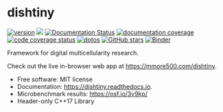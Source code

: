 
# dishtiny

[![version](https://img.shields.io/endpoint?url=https%3A%2F%2Fmmore500.github.io%2Fdishtiny%2Fmaster%2Fversion-badge.json)](https://github.com/mmore500/dishtiny/releases)
[![](https://img.shields.io/travis/mmore500/dishtiny.svg)](https://travis-ci.com/mmore500/dishtiny)
[![Documentation Status](https://readthedocs.org/projects/dishtiny/badge/?version=latest)](https://dishtiny.readthedocs.io/en/latest/?badge=latest)
[![documentation coverage](https://img.shields.io/endpoint?url=https%3A%2F%2Fmmore500.github.io%2Fdishtiny%2Fmaster%2Fdocumentation-coverage-badge.json)](https://dishtiny.readthedocs.io/en/latest/)
[![code coverage status](https://codecov.io/gh/mmore500/dishtiny/branch/master/graph/badge.svg)](https://codecov.io/gh/mmore500/dishtiny)
[![dotos](https://img.shields.io/endpoint?url=https%3A%2F%2Fmmore500.com%2Fdishtiny%2Fmaster%2Fdoto-badge.json)](https://github.com/mmore500/dishtiny/search?q=todo+OR+fixme&type=)
[![GitHub stars](https://img.shields.io/github/stars/mmore500/dishtiny.svg?style=flat-square&logo=github&label=Stars&logoColor=white)](https://github.com/mmore500/dishtiny)
[![Binder](https://mybinder.org/badge_logo.svg)](https://mybinder.org/v2/gh/mmore500/dishtiny/HEAD?filepath=binder%2Findex.ipynb)

Framework for digital multicellularity research.

Check out the live in-browser web app at <https://mmore500.com/dishtiny>.

-   Free software: MIT license
-   Documentation: <https://dishtiny.readthedocs.io>.
-   Microbenchmark results: <https://osf.io/3v9kp/>
-   Header-only C++17 Library

